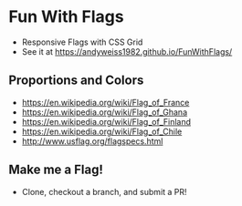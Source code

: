 # Fun With Flags
* Responsive Flags with CSS Grid
* See it at https://andyweiss1982.github.io/FunWithFlags/

## Proportions and Colors
* https://en.wikipedia.org/wiki/Flag_of_France
* https://en.wikipedia.org/wiki/Flag_of_Ghana
* https://en.wikipedia.org/wiki/Flag_of_Finland
* https://en.wikipedia.org/wiki/Flag_of_Chile
* http://www.usflag.org/flagspecs.html

## Make me a Flag!

* Clone, checkout a branch, and submit a PR!
